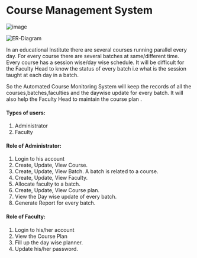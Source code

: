 # Course Management System
![image](https://user-images.githubusercontent.com/112626182/229760190-f9e68770-97fc-452f-a231-c82a80f93236.png)

 ![ER-Diagram](https://lh4.googleusercontent.com/FsRLdaY0Kd9l2lLxo5ChkbWV4-JvsnJ5_r2LPzrgZ8fJS8d_A93LHfk30W_CDpHNpI8=w2400)

<p>In an educational  Institute there are several courses running parallel  every day. For every course there are several batches at same/different time. Every course has a session wise/day wise schedule. It will be difficult for the Faculty Head to know the status of every batch i.e what is the session taught at each day in a batch.

So the Automated Course Monitoring System will keep the records of all the courses,batches,faculties and the daywise update for every batch. It will also help the Faculty Head to maintain the course plan .
</p>

#### Types of users:
 1.	Administrator
 2.	Faculty
 
#### Role of Administrator:
1.	Login to his account
2.	 Create, Update, View Course.
3.	Create, Update, View Batch. A batch is related to a course. 
4.	Create, Update, View Faculty.
5.	Allocate faculty to a batch.
6.	Create, Update, View Course plan.
7.	View the Day wise update of every batch.
8.	 Generate Report for every batch.

#### Role of Faculty:
1.	Login to his/her account
2.	View the Course Plan
3.	Fill up the day wise planner.
4.	Update his/her password.

